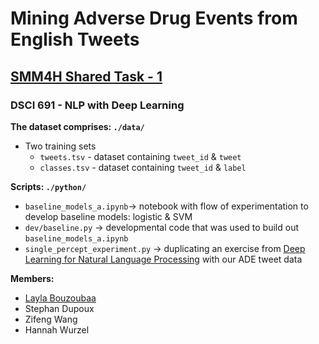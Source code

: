 # Mining Adverse Drug Events from English Tweets
## [SMM4H Shared Task - 1](https://healthlanguageprocessing.org/smm4h-2022/)
### DSCI 691 - NLP with Deep Learning

**The dataset comprises: `./data/`**

- Two training sets
  - `tweets.tsv` - dataset containing `tweet_id` & `tweet`
  - `classes.tsv` - dataset containing `tweet_id` & `label`

**Scripts: `./python/`**
- `baseline_models_a.ipynb`-> notebook with flow of experimentation to develop baseline models: logistic & SVM
- `dev/baseline.py` -> developmental code that was used to build out `baseline_models_a.ipynb`
- `single_percept_experiment.py` -> duplicating an exercise from [Deep Learning for Natural Language Processing](https://www.manning.com/books/deep-learning-for-natural-language-processing) with our ADE tweet data

**Members:**
- [Layla Bouzoubaa](https://github.com/labouz)
- Stephan Dupoux
- Zifeng Wang
- Hannah Wurzel
